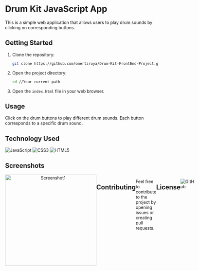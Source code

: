 
# Drum Kit JavaScript App

This is a simple web application that allows users to play drum sounds by clicking on corresponding buttons.

## Getting Started

1. Clone the repository:

   ```bash
   git clone https://github.com/omertzroya/Drum-Kit-FrontEnd-Project.git
   ```

2. Open the project directory:

   ```bash
   cd //Your current path 
   ```

3. Open the `index.html` file in your web browser.

## Usage

Click on the drum buttons to play different drum sounds. Each button corresponds to a specific drum sound.

## Technology Used
<div>
  <img src='https://img.shields.io/badge/JavaScript-323330?style=for-the-badge&logo=javascript&logoColor=F7DF1E' alt='JavaScript'/>
  <img src='https://img.shields.io/badge/CSS3-1572B6?style=for-the-badge&logo=css3&logoColor=white' alt='CSS3'/>
  <img src='https://img.shields.io/badge/HTML5-E34F26?style=for-the-badge&logo=html5&logoColor=white' alt='HTML5'/>
</div>

## Screenshots
<div style="display: flex; justify-content: space-between;">
    <div style="flex: 1; text-align: center;">
        <img src="Screenshots/Screenshots1.png" width="300" alt="Screenshot1">   
</div>


## Contributing

Feel free to contribute to the project by opening issues or creating pull requests. 

## License

![GitHub](https://img.shields.io/github/license/ItsAlexanderPopov/Simon-game)








